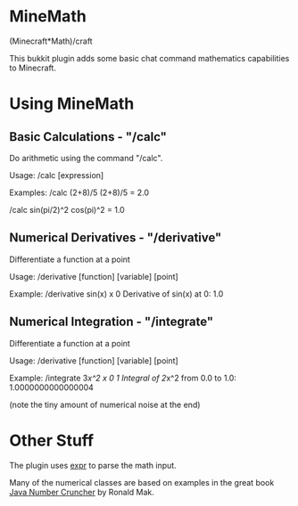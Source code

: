 MineMath
========

(Minecraft*Math)/craft

This bukkit plugin adds some basic chat command mathematics capabilities
to Minecraft.

Using MineMath
==============
Basic Calculations - "/calc"
----------------------------------------
Do arithmetic using the command "/calc".

Usage:
/calc [expression]

Examples:
/calc (2+8)/5
(2+8)/5 = 2.0

/calc sin(pi/2)^2
cos(pi)^2 = 1.0

Numerical Derivatives - "/derivative"
-------------------------------------
Differentiate a function at a point

Usage:
/derivative [function] [variable] [point]

Example:
/derivative sin(x) x 0
Derivative of sin(x) at 0:
1.0

Numerical Integration - "/integrate"
------------------------------------
Differentiate a function at a point

Usage:
/derivative [function] [variable] [point]

Example:
/integrate 3*x^2 x 0 1
Integral of 2*x^2 from 0.0 to 1.0:
1.0000000000000004

(note the tiny amount of numerical noise at the end)

Other Stuff
===========

The plugin uses [expr](https://github.com/darius/expr) to parse the
math input.

Many of the numerical classes are based on examples in the great book
[Java Number Cruncher](http://www.apropos-logic.com/nc/) by Ronald Mak.
